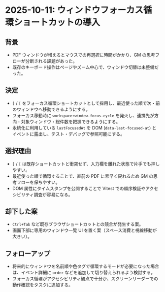 # 2025-10-11: ウィンドウフォーカス循環ショートカットの導入

## 背景
- PDF ウィンドウが増えるとマウスでの再選択に時間がかかり、GM の思考フローが分断される課題があった。
- 既存のキーボード操作はページやズーム中心で、ウィンドウ切替は未整備だった。

## 決定
- `]` / `[` をフォーカス循環ショートカットとして採用し、最近使った順で次・前のウィンドウへ移動できるようにする。
- フォーカス移動時に `workspace:window-focus-cycle` を発火し、連携先が方向・対象ウィンドウ・総件数を把握できるようにする。
- 永続化に利用している `lastFocusedAt` を DOM (`data-last-focused-at`) とイベントに露出し、テスト・デバッグで参照可能にする。

## 選択理由
- `]` / `[` は既存ショートカットと衝突せず、入力欄を離れた状態で片手でも押しやすい。
- 最近使った順で循環することで、直前の PDF に素早く戻れるため GM の思考フローを保ちやすい。
- DOM 属性にタイムスタンプを公開することで Vitest での順序検証やアクセシビリティ調査が容易になる。

## 却下した案
- `Ctrl+Tab` など既存ブラウザショートカットとの競合が発生する案。
- 画面下部に専用のウィンドウ一覧 UI を置く案（スペース消費と視線移動が大きい）。

## フォローアップ
- 将来的にウィンドウを名前順や色タグで循環するモードが必要になった場合は、イベント詳細に `order` などを追加して切り替えられるよう検討する。
- フォーカス循環がアクセシビリティ観点で十分か、スクリーンリーダーでの動作確認をタスクに追加する。
